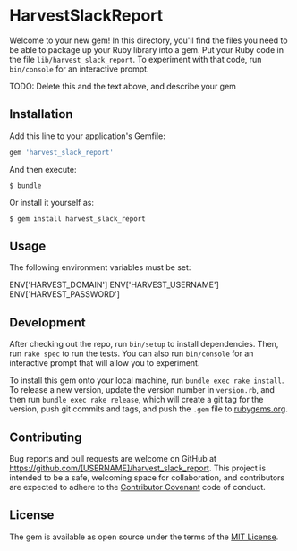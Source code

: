 # HarvestSlackReport

Welcome to your new gem! In this directory, you'll find the files you need to be able to package up your Ruby library into a gem. Put your Ruby code in the file `lib/harvest_slack_report`. To experiment with that code, run `bin/console` for an interactive prompt.

TODO: Delete this and the text above, and describe your gem

## Installation

Add this line to your application's Gemfile:

```ruby
gem 'harvest_slack_report'
```

And then execute:

    $ bundle

Or install it yourself as:

    $ gem install harvest_slack_report

## Usage

The following environment variables must be set:

ENV['HARVEST_DOMAIN']
ENV['HARVEST_USERNAME']
ENV['HARVEST_PASSWORD']

## Development

After checking out the repo, run `bin/setup` to install dependencies. Then, run `rake spec` to run the tests. You can also run `bin/console` for an interactive prompt that will allow you to experiment.

To install this gem onto your local machine, run `bundle exec rake install`. To release a new version, update the version number in `version.rb`, and then run `bundle exec rake release`, which will create a git tag for the version, push git commits and tags, and push the `.gem` file to [rubygems.org](https://rubygems.org).

## Contributing

Bug reports and pull requests are welcome on GitHub at https://github.com/[USERNAME]/harvest_slack_report. This project is intended to be a safe, welcoming space for collaboration, and contributors are expected to adhere to the [Contributor Covenant](http://contributor-covenant.org) code of conduct.


## License

The gem is available as open source under the terms of the [MIT License](http://opensource.org/licenses/MIT).
